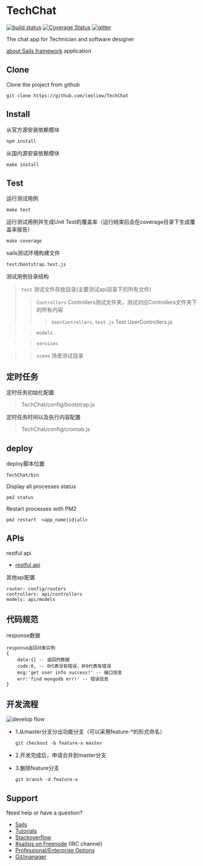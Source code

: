 # TechChat

[![build status][travis-image]][travis-url]
[![Coverage Status][coveralls-image]][coveralls-url]
[![gitter][gitter-image]][gitter-url]

[travis-image]: https://api.travis-ci.org/leoliew/TechChat.svg?branch=master
[travis-url]: https://travis-ci.org/leoliew/TechChat.svg
[coveralls-image]: https://coveralls.io/repos/leoliew/TechChat/badge.svg
[coveralls-url]: https://coveralls.io/r/leoliew/TechChat
[gitter-image]: https://badges.gitter.im/Join%20Chat.svg
[gitter-url]: https://gitter.im/leoliew/TechChat?utm_source=badge&utm_medium=badge&utm_campaign=pr-badge&utm_content=badge

The chat app for Technician and software designer

[about Sails framework](http://sailsjs.org) application


## Clone
Clone the project from github

    git clone https://github.com/leoliew/TechChat

## Install
从官方源安装依赖模块

    npm install
    
从国内源安装依赖模块

    make install

## Test
运行测试用例

    make test

运行测试用例并生成Unit Test的覆盖率（运行结束后会在coverage目录下生成覆盖率报告）

    make coverage

sails测试环境构建文件

    test/bootstrap.test.js

测试用例目录结构

> `test` 测试文件存放目录(主要测试api目录下的所有文件)
> > `Controllers` Controllers测试文件夹，测试对应Controllers文件夹下的所有内容
> > >   `UserControllers.test.js`  Test UserControllers.js

> >  `models`

> >  `services`

> >   `scene`  场景测试目录



## 定时任务
定时任务初始化配置

> TechChat/config/bootstrap.js

定时任务时间以及执行内容配置

> TechChat/config/crontab.js

## deploy
deploy脚本位置

    TechChat/bin

Display all processes status

    pm2 status

Restart processes with PM2

    pm2 restart  <app_name|id|all>

## APIs
restful api

- [restful api](http://sailsjs.org/#/documentation/reference/blueprint-api)

其他api配置

    router: config/routers
    controllers: api/controllers
    models: api/models

## 代码规范
response数据

    response返回对象实例
    {
        data:{} -- 返回的数据
        code:0, -- 0代表没有错误，非0代表有错误
        msg:'get user info success!' -- 接口信息
        err:'find mongodb err!' -- 错误信息
    }

## 开发流程

![develop flow](http://image.beekka.com/blog/201207/bg2012070507.png)

  * 1.从master分支分出功能分支（可以采用feature-*的形式命名）

        git checkout -b feature-x master

  * 2.开发完成后，申请合并到master分支

  * 3.删除feature分支

        git branch -d feature-x





## Support
Need help or have a question?

- [Sails](http://sailsjs.org)
- [Tutorials](https://github.com/balderdashy/sails-docs/blob/master/FAQ.md#where-do-i-get-help)
- [Stackoverflow](http://stackoverflow.com/questions/tagged/sails.js)
- [#sailsjs on Freenode](http://webchat.freenode.net/) (IRC channel)
- [Professional/Enterprise Options](https://github.com/balderdashy/sails-docs/blob/master/FAQ.md#are-there-professional-support-options)
- [Git/manager](http://www.ruanyifeng.com/blog/2012/07/git.html)

